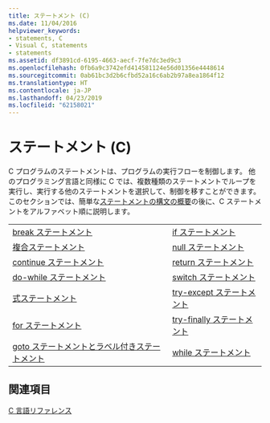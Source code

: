 ```yaml
---
title: ステートメント (C)
ms.date: 11/04/2016
helpviewer_keywords:
- statements, C
- Visual C, statements
- statements
ms.assetid: df3891cd-6195-4663-aecf-7fe7dc3ed9c3
ms.openlocfilehash: 0fb6a9c3742efd414581124e56d01356e4448614
ms.sourcegitcommit: 0ab61bc3d2b6cfbd52a16c6ab2b97a8ea1864f12
ms.translationtype: HT
ms.contentlocale: ja-JP
ms.lasthandoff: 04/23/2019
ms.locfileid: "62158021"
---
```

# <a name="statements-c"></a>ステートメント (C)

C プログラムのステートメントは、プログラムの実行フローを制御します。 他のプログラミング言語と同様に C では、複数種類のステートメントでループを実行し、実行する他のステートメントを選択して、制御を移すことができます。 このセクションでは、簡単な[ステートメントの構文の概要](../c-language/overview-of-c-statements.md)の後に、C ステートメントをアルファベット順に説明します。

|||
|-|-|
|[break ステートメント](../c-language/break-statement-c.md)|[if ステートメント](../c-language/if-statement-c.md)|
|[複合ステートメント](../c-language/compound-statement-c.md)|[null ステートメント](../c-language/null-statement-c.md)|
|[continue ステートメント](../c-language/continue-statement-c.md)|[return ステートメント](../c-language/return-statement-c.md)|
|[do-while ステートメント](../c-language/do-while-statement-c.md)|[switch ステートメント](../c-language/switch-statement-c.md)|
|[式ステートメント](../c-language/expression-statement-c.md)|[try-except ステートメント](../c-language/try-except-statement-c.md)|
|[for ステートメント](../c-language/for-statement-c.md)|[try-finally ステートメント](../c-language/try-finally-statement-c.md)|
|[goto ステートメントとラベル付きステートメント](../c-language/goto-and-labeled-statements-c.md)|[while ステートメント](../c-language/while-statement-c.md)|

## <a name="see-also"></a>関連項目

[C 言語リファレンス](../c-language/c-language-reference.md)
